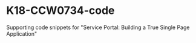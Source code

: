 # K18-CCW0734-code
Supporting code snippets for "Service Portal: Building a True Single Page Application"
